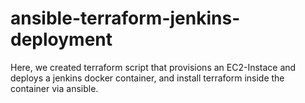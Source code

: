 # ansible-terraform-jenkins-deployment

Here, we created terraform script that provisions an EC2-Instace and deploys a jenkins docker container, and install terraform inside the container via ansible.
